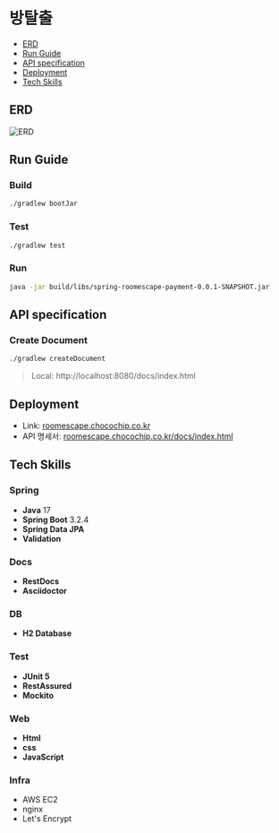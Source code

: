 # 방탈출

- [ERD](#erd)
- [Run Guide](#run-guide)
- [API specification](#api-specification)
- [Deployment](#deployment)
- [Tech Skills](#tech-skills)

## ERD

![ERD](https://github.com/woowacourse/spring-roomescape-payment/assets/73146678/20b84911-b884-4268-a2dc-81fc8287176f)

## Run Guide

### Build

```bash
./gradlew bootJar
```

### Test

```bash
./gradlew test
```

### Run

```bash
java -jar build/libs/spring-roomescape-payment-0.0.1-SNAPSHOT.jar
```

## API specification

### Create Document

```bash
./gradlew createDocument
```

> Local: http://localhost:8080/docs/index.html

## Deployment

- Link: [roomescape.chocochip.co.kr](https://roomescape.chocochip.co.kr)
- API 명세서: [roomescape.chocochip.co.kr/docs/index.html](https://roomescape.chocochip.co.kr/docs/index.html)

## Tech Skills

### Spring

- **Java** 17
- **Spring Boot** 3.2.4
- **Spring Data JPA**
- **Validation**

### Docs

- **RestDocs**
- **Asciidoctor**

### DB

- **H2 Database**

### Test

- **JUnit 5**
- **RestAssured**
- **Mockito**

### Web

- **Html**
- **css**
- **JavaScript**

### Infra

- AWS EC2
- nginx
- Let's Encrypt

